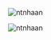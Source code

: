 <p align="center"> <img src="https://github.com/NTNhaan/ScientificResearchProjects_KnightChessStatic/assets/153796947/51d36374-197e-40ae-a093-ced33185480a" alt="ntnhaan" /> </p>
<p align="center"> <img src="https://github.com/NTNhaan/ScientificResearchProjects_KnightChessStatic/assets/153796947/564969c8-70a6-43fe-85af-1aeba82622d0" alt="ntnhaan" /> </p>
